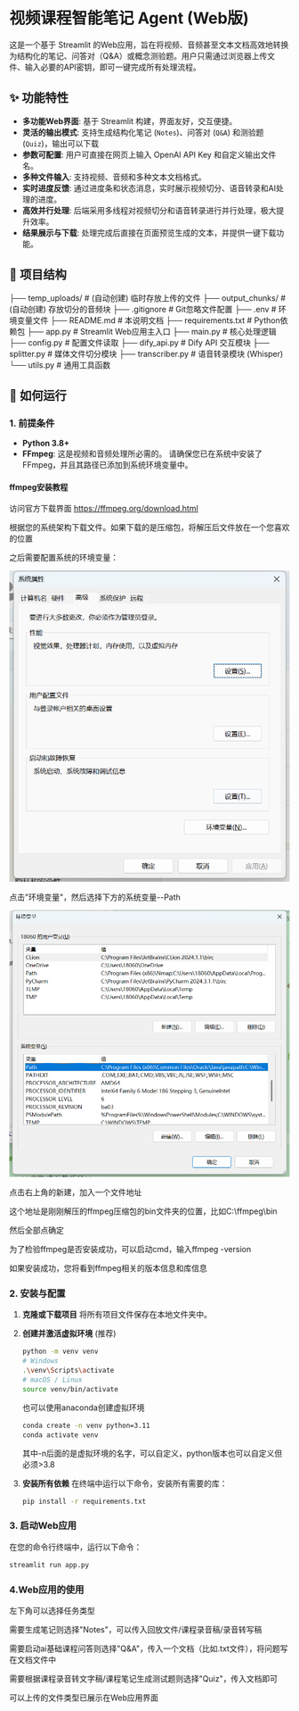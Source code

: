 # 视频课程智能笔记 Agent (Web版)

这是一个基于 Streamlit 的Web应用，旨在将视频、音频甚至文本文档高效地转换为结构化的笔记、问答对（Q&A）或概念测验题。用户只需通过浏览器上传文件、输入必要的API密钥，即可一键完成所有处理流程。

## ✨ 功能特性

- **多功能Web界面**: 基于 Streamlit 构建，界面友好，交互便捷。
- **灵活的输出模式**: 支持生成结构化笔记 (`Notes`)、问答对 (`Q&A`) 和测验题 (`Quiz`)，输出可以下载
- **参数可配置**: 用户可直接在网页上输入 OpenAI API Key 和自定义输出文件名。
- **多种文件输入**: 支持视频、音频和多种文本文档格式。
- **实时进度反馈**: 通过进度条和状态消息，实时展示视频切分、语音转录和AI处理的进度。
- **高效并行处理**: 后端采用多线程对视频切分和语音转录进行并行处理，极大提升效率。
- **结果展示与下载**: 处理完成后直接在页面预览生成的文本，并提供一键下载功能。

## 📂 项目结构

├── temp_uploads/         # (自动创建) 临时存放上传的文件
├── output_chunks/        # (自动创建) 存放切分的音频块
├── .gitignore            # Git忽略文件配置
├── .env                  # 环境变量文件
├── README.md             # 本说明文档
├── requirements.txt      # Python依赖包
├── app.py                # Streamlit Web应用主入口
├── main.py               # 核心处理逻辑
├── config.py             # 配置文件读取
├── dify_api.py           # Dify API 交互模块
├── splitter.py           # 媒体文件切分模块
├── transcriber.py        # 语音转录模块 (Whisper)
└── utils.py              # 通用工具函数

## 🚀 如何运行

### 1. 前提条件

- **Python 3.8+**
- **FFmpeg**: 这是视频和音频处理所必需的。 请确保您已在系统中安装了 FFmpeg，并且其路径已添加到系统环境变量中。

#### ffmpeg安装教程

访问官方下载界面 https://ffmpeg.org/download.html

根据您的系统架构下载文件。如果下载的是压缩包，将解压后文件放在一个您喜欢的位置

之后需要配置系统的环境变量：

![alt text](image.png)

点击"环境变量"，然后选择下方的系统变量--Path

![alt text](image-1.png)

点击右上角的新建，加入一个文件地址

这个地址是刚刚解压的ffmpeg压缩包的bin文件夹的位置，比如C:\ffmpeg\bin

然后全部点确定

为了检验ffmpeg是否安装成功，可以启动cmd，输入ffmpeg -version

如果安装成功，您将看到ffmpeg相关的版本信息和库信息


### 2. 安装与配置

1.  **克隆或下载项目**
    将所有项目文件保存在本地文件夹中。

2.  **创建并激活虚拟环境** (推荐)
    ```bash
    python -m venv venv
    # Windows
    .\venv\Scripts\activate
    # macOS / Linux
    source venv/bin/activate
    ```

    也可以使用anaconda创建虚拟环境
    ```bash
    conda create -n venv python=3.11
    conda activate venv
    ```
    其中-n后面的是虚拟环境的名字，可以自定义，python版本也可以自定义但必须>3.8

3.  **安装所有依赖**
    在终端中运行以下命令，安装所有需要的库：
    ```bash
    pip install -r requirements.txt
    ```

### 3. 启动Web应用

在您的命令行终端中，运行以下命令：

```bash
streamlit run app.py
```

### 4.Web应用的使用

左下角可以选择任务类型

需要生成笔记则选择"Notes"，可以传入回放文件/课程录音稿/录音转写稿

需要启动ai基础课程问答则选择"Q&A"，传入一个文档（比如.txt文件），将问题写在文档文件中

需要根据课程录音转文字稿/课程笔记生成测试题则选择"Quiz"，传入文档即可

可以上传的文件类型已展示在Web应用界面